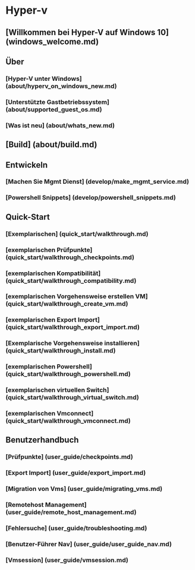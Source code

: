 ﻿# Hyper-v
## [Willkommen bei Hyper-V auf Windows 10] (windows_welcome.md)
## Über
### [Hyper-V unter Windows] (about/hyperv_on_windows_new.md)
### [Unterstützte Gastbetriebssystem] (about/supported_guest_os.md)
### [Was ist neu] (about/whats_new.md)
## [Build] (about/build.md)
## Entwickeln
### [Machen Sie Mgmt Dienst] (develop/make_mgmt_service.md)
### [Powershell Snippets] (develop/powershell_snippets.md)
## Quick-Start
### [Exemplarischen] (quick_start/walkthrough.md)
### [exemplarischen Prüfpunkte] (quick_start/walkthrough_checkpoints.md)
### [exemplarischen Kompatibilität] (quick_start/walkthrough_compatibility.md)
### [exemplarischen Vorgehensweise erstellen VM] (quick_start/walkthrough_create_vm.md)
### [exemplarischen Export Import] (quick_start/walkthrough_export_import.md)
### [Exemplarische Vorgehensweise installieren] (quick_start/walkthrough_install.md)
### [exemplarischen Powershell] (quick_start/walkthrough_powershell.md)
### [exemplarischen virtuellen Switch] (quick_start/walkthrough_virtual_switch.md)
### [exemplarischen Vmconnect] (quick_start/walkthrough_vmconnect.md)
## Benutzerhandbuch
### [Prüfpunkte] (user_guide/checkpoints.md)
### [Export Import] (user_guide/export_import.md)
### [Migration von Vms] (user_guide/migrating_vms.md)
### [Remotehost Management] (user_guide/remote_host_management.md)
### [Fehlersuche] (user_guide/troubleshooting.md)
### [Benutzer-Führer Nav] (user_guide/user_guide_nav.md)
### [Vmsession] (user_guide/vmsession.md)
